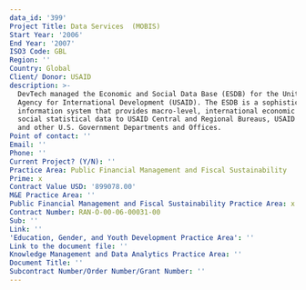 ```yaml
---
data_id: '399'
Project Title: Data Services  (MOBIS)
Start Year: '2006'
End Year: '2007'
ISO3 Code: GBL
Region: ''
Country: Global
Client/ Donor: USAID
description: >-
  DevTech managed the Economic and Social Data Base (ESDB) for the United States
  Agency for International Development (USAID). The ESDB is a sophisticated
  information system that provides macro-level, international economic and
  social statistical data to USAID Central and Regional Bureaus, USAID Missions,
  and other U.S. Government Departments and Offices.
Point of contact: ''
Email: ''
Phone: ''
Current Project? (Y/N): ''
Practice Area: Public Financial Management and Fiscal Sustainability
Prime: x
Contract Value USD: '899078.00'
M&E Practice Area: ''
Public Financial Management and Fiscal Sustainability Practice Area: x
Contract Number: RAN-O-00-06-00031-00
Sub: ''
Link: ''
'Education, Gender, and Youth Development Practice Area': ''
Link to the document file: ''
Knowledge Management and Data Analytics Practice Area: ''
Document Title: ''
Subcontract Number/Order Number/Grant Number: ''
---
```


